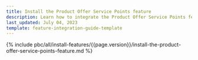 ```yaml
---
title: Install the Product Offer Service Points feature
description: Learn how to integrate the Product Offer Service Points feature into your project
last_updated: July 04, 2023
template: feature-integration-guide-template
---
```


{% include pbc/all/install-features/{{page.version}}/install-the-product-offer-service-points-feature.md %} <!-- To edit, see /_includes/pbc/all/install-features/202304.0/install-the-product-offer-service-points-feature.md -->
